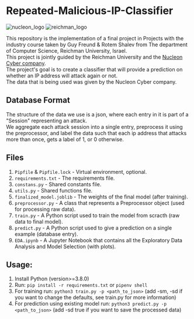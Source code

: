 # Repeated-Malicious-IP-Classifier

![nucleon_logo](https://user-images.githubusercontent.com/45962209/132684129-7f859f56-2ddd-48ca-9381-4f5c7ffa9540.png)
![reichman_logo](https://user-images.githubusercontent.com/45962209/132684855-f175a197-743e-4f04-991a-0e1b845bce76.png)

This repository is the implementation of a final project in Projects with the industry course taken by Guy Freund & Rotem Shalev from The department of Computer Science, Reichman University, Israel.<br>
This project is jointly guided by the Reichman University and the [Nucleon Cyber company](https://nucleoncyber.com). <br>
The project's goal is to create a classifier that will provide a prediction on whether an IP address will attack again or not. <br>
The data that is being used was given by the Nucleon Cyber company.

## Database Format
The structure of the data we use is a json, where each entry in it is part of a "Session" representing an attack. <br>
We aggregate each attack session into a single entry, preprocess it using the preprocessor,
and label the data such that each ip address that attacks more than once, gets a label of 1, or 0 otherwise.

## Files
1. `Pipfile` & `Pipfile.lock` - Virtual environment, optional.
2. `requirements.txt` - The requirements file.
3. `constans.py` - Shared constants file.
4. `utils.py` - Shared functions file.
5. `finalized_model.joblib` - The weights of the final model (after training).
6. `preprocessor.py` - A class that represents a Preprocessor object (used for processing raw data).
7. `train.py` - A Python script used to train the model from scracth (raw data to final model).
8. `predict.py` - A Python script used to give a prediction on a single example (database entry).
9. `EDA.ipynb` - A Jupyter Notebook that contains all the Exploratory Data Analysis and Model Selection (with plots).

## Usage:
1. Install Python (version>=3.8.0)
2. Run: `pip install -r requirements.txt` or `pipenv shell`
3. For training run: `python3 train.py -p <path_to_json>` (add -sm, -sd if you want to change the defaults, see train.py for more information)
4. For prediction using existing model run: `python3 predict.py -p <path_to_json>` (add -sd true if you want to save the processed data)

